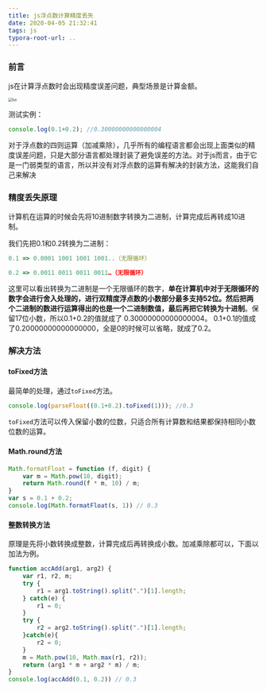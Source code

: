 ```yaml
---
title: js浮点数计算精度丢失
date: 2020-04-05 21:32:41
tags: js
typora-root-url: ..
---
```


### 前言

js在计算浮点数时会出现精度误差问题，典型场景是计算金额。

<!--more-->

<img src="/images/js浮点数计算精度丢失/lizi.png" alt="lizi" style="zoom:50%;" />

测试实例：

```js
console.log(0.1+0.2); //0.30000000000000004
```

对于浮点数的四则运算（加减乘除），几乎所有的编程语言都会出现上面类似的精度误差问题，只是大部分语言都处理封装了避免误差的方法。对于js而言，由于它是一门弱类型的语言，所以并没有对浮点数的运算有解决的封装方法，这能我们自己来解决

### 精度丢失原理

计算机在运算的时候会先将10进制数字转换为二进制，计算完成后再转成10进制。

我们先把0.1和0.2转换为二进制：

```js
0.1 => 0.0001 1001 1001 1001..（无限循环）

0.2 => 0.0011 0011 0011 0011…（无限循环）
```

这里可以看出转换为二进制是一个无限循环的数字，**单在计算机中对于无限循环的数字会进行舍入处理的，进行双精度浮点数的小数部分最多支持52位。然后把两个二进制的数进行运算得出的也是一个二进制数值，最后再把它转换为十进制**。保留17位小数，所以0.1+0.2的值就成了 0.30000000000000004。 0.1+0.1的值成了0.20000000000000000，全是0的时候可以省略，就成了0.2。

### 解决方法

#### toFixed方法

最简单的处理，通过`toFixed`方法。

```js
console.log(parseFloat((0.1+0.2).toFixed(1))); //0.3
```

`toFixed`方法可以传入保留小数的位数，只适合所有计算数和结果都保持相同小数位数的运算。

#### Math.round方法

```js
Math.formatFloat = function (f, digit) {
    var m = Math.pow(10, digit);
    return Math.round(f * m, 10) / m;
}
var s = 0.1 + 0.2;
console.log(Math.formatFloat(s, 1)) // 0.3
```

#### 整数转换方法

原理是先将小数转换成整数，计算完成后再转换成小数。加减乘除都可以，下面以加法为例。

```js
function accAdd(arg1, arg2) {
    var r1, r2, m;
    try {
        r1 = arg1.toString().split(".")[1].length;
    } catch(e) {
        r1 = 0;
    }
    try {
        r2 = arg2.toString().split(".")[1].length;
    }catch(e){
        r2 = 0;
    }
    m = Math.pow(10, Math.max(r1, r2));
    return (arg1 * m + arg2 * m) / m;
}
console.log(accAdd(0.1, 0.2)) // 0.3
```

